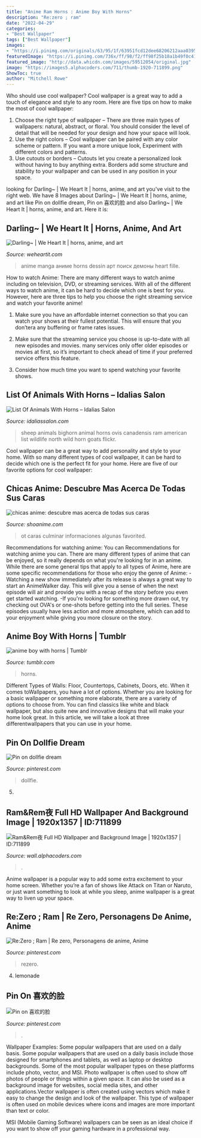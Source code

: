 ```yaml
---
title: "Anime Ram Horns : Anime Boy With Horns"
description: "Re:zero ; ram"
date: "2022-04-29"
categories:
- "Best Wallpaper"
tags: ["Best Wallpaper"]
images:
- "https://i.pinimg.com/originals/63/95/1f/63951fcd12dee68206212aaa0395bf5e.jpg"
featuredImage: "https://i.pinimg.com/736x/ff/98/f2/ff98f25b18a1b49f0c4153888ad78ac9.jpg"
featured_image: "http://data.whicdn.com/images/59512054/original.jpg"
image: "https://images5.alphacoders.com/711/thumb-1920-711899.png"
ShowToc: true
author: "Mitchell Rowe"
---
```



Who should use cool wallpaper?
Cool wallpaper is a great way to add a touch of elegance and style to any room. Here are five tips on how to make the most of cool wallpaper: 
1) Choose the right type of wallpaper – There are three main types of wallpapers: natural, abstract, or floral. You should consider the level of detail that will be needed for your design and how your space will look. 
2) Use the right colors – Cool wallpaper can be paired with any color scheme or pattern. If you want a more unique look, Experiment with different colors and patterns. 
3) Use cutouts or borders – Cutouts let you create a personalized look without having to buy anything extra. Borders add some structure and stability to your wallpaper and can be used in any position in your space.

	

		
looking for Darling~ | We Heart It | horns, anime, and art you've visit to the right web. We have 8 Images about Darling~ | We Heart It | horns, anime, and art like Pin on dollfie dream, Pin on 喜欢的脸 and also Darling~ | We Heart It | horns, anime, and art. Here it is:
		
    
## Darling~ | We Heart It | Horns, Anime, And Art

<img loading=lazy src="http://data.whicdn.com/images/59512054/original.jpg" onerror="this.onerror=null;this.src='https://tse4.mm.bing.net/th?id=OIP.xowxTjY2zNLwQVBCDQfxlQAAAA&amp;pid=15.1';" alt="Darling~ | We Heart It | horns, anime, and art">

_Source: weheartit.com_

>anime manga аниме horns dessin арт поиск демоны heart fille. 

	

How to watch Anime: There are many different ways to watch anime including on television, DVD, or streaming services.
With all of the different ways to watch anime, it can be hard to decide which one is best for you. However, here are three tips to help you choose the right streaming service and watch your favorite anime!
1. Make sure you have an affordable internet connection so that you can watch your shows at their fullest potential. This will ensure that you don’tera any buffering or frame rates issues.

2. Make sure that the streaming service you choose is up-to-date with all new episodes and movies. many services only offer older episodes or movies at first, so it’s important to check ahead of time if your preferred service offers this feature.

3. Consider how much time you want to spend watching your favorite shows.

    
## List Of Animals With Horns – Idalias Salon

<img loading=lazy src="https://s-media-cache-ak0.pinimg.com/originals/db/84/32/db84322cc6052b97e49fbf12b0e0ab9a.jpg" onerror="this.onerror=null;this.src='https://tse2.mm.bing.net/th?id=OIP.eEl09fY1pZLXkGOPJ6jX4wHaLG&amp;pid=15.1';" alt="List Of Animals With Horns – Idalias Salon">

_Source: idaliassalon.com_

>sheep animals bighorn animal horns ovis canadensis ram american list wildlife north wild horn goats flickr. 

	

Cool wallpaper can be a great way to add personality and style to your home. With so many different types of cool wallpaper, it can be hard to decide which one is the perfect fit for your home. Here are five of our favorite options for cool wallpaper: 

    
## Chicas Anime: Descubre Mas Acerca De Todas Sus Caras

<img loading=lazy src="https://media.shoanime.com/2017/10/3ba8b5ecca112eb58613462a25e57601e236a118_hq.jpg" onerror="this.onerror=null;this.src='https://tse3.mm.bing.net/th?id=OIP.WxyJ4OulwCQEmM8pqKLqTAHaK_&amp;pid=15.1';" alt="chicas anime: descubre mas acerca de todas sus caras">

_Source: shoanime.com_

>ot caras culminar informaciones algunas favorited. 

	

Recommendations for watching anime: You can
Recommendations for watching anime you can. There are many different types of anime that can be enjoyed, so it really depends on what you're looking for in an anime. While there are some general tips that apply to all types of Anime, here are some specific recommendations for those who enjoy the genre of Anime: 
-Watching a new show immediately after its release is always a great way to start an AnimeWalker day. This will give you a sense of when the next episode will air and provide you with a recap of the story before you even get started watching. 
-If you're looking for something more drawn out, try checking out OVA's or one-shots before getting into the full series. These episodes usually have less action and more atmosphere, which can add to your enjoyment while giving you more closure on the story.

    
## Anime Boy With Horns | Tumblr

<img loading=lazy src="https://66.media.tumblr.com/4002ee3464ad6130cf27580f3c8184a9/tumblr_p4ci89O90t1velgnqo2_500.jpg" onerror="this.onerror=null;this.src='https://tse2.mm.bing.net/th?id=OIP.ztN6oKy5GXETMvm03Mp-owHaHa&amp;pid=15.1';" alt="anime boy with horns | Tumblr">

_Source: tumblr.com_

>horns. 

	

Different Types of Walls: Floor, Countertops, Cabinets, Doors, etc.
When it comes toWallpapers, you have a lot of options. Whether you are looking for a basic wallpaper or something more elaborate, there are a variety of options to choose from. You can find classics like white and black wallpaper, but also quite new and innovative designs that will make your home look great. In this article, we will take a look at three differentwallpapers that you can use in your home.

    
## Pin On Dollfie Dream

<img loading=lazy src="https://i.pinimg.com/736x/ff/98/f2/ff98f25b18a1b49f0c4153888ad78ac9.jpg" onerror="this.onerror=null;this.src='https://tse2.mm.bing.net/th?id=OIP.sSvRhfViQsTfGdAWgPFM4wHaLH&amp;pid=15.1';" alt="Pin on dollfie dream">

_Source: pinterest.com_

>dollfie. 

	

5.

    
## Ram&amp;Rem夜 Full HD Wallpaper And Background Image | 1920x1357 | ID:711899

<img loading=lazy src="https://images5.alphacoders.com/711/thumb-1920-711899.png" onerror="this.onerror=null;this.src='https://tse2.mm.bing.net/th?id=OIP.qFi9en47BHQtL5NOQOQ8awHaFP&amp;pid=15.1';" alt="Ram&amp;Rem夜 Full HD Wallpaper and Background Image | 1920x1357 | ID:711899">

_Source: wall.alphacoders.com_

>. 

	

Anime wallpaper is a popular way to add some extra excitement to your home screen. Whether you’re a fan of shows like Attack on Titan or Naruto, or just want something to look at while you sleep, anime wallpaper is a great way to liven up your space.

    
## Re:Zero ; Ram | Re Zero, Personagens De Anime, Anime

<img loading=lazy src="https://i.pinimg.com/originals/63/95/1f/63951fcd12dee68206212aaa0395bf5e.jpg" onerror="this.onerror=null;this.src='https://tse4.mm.bing.net/th?id=OIP.EcTqbO-c-9IaaKC12qLaEwHaHa&amp;pid=15.1';" alt="Re:Zero ; Ram | Re zero, Personagens de anime, Anime">

_Source: pinterest.com_

>rezero. 

	

4. lemonade 

    
## Pin On 喜欢的脸

<img loading=lazy src="https://i.pinimg.com/originals/a3/f9/c7/a3f9c76f90c0b9813cedd44a153f5ebe.jpg" onerror="this.onerror=null;this.src='https://tse3.mm.bing.net/th?id=OIP.dzGIiSWAANDWdyJKtWU-bgHaKf&amp;pid=15.1';" alt="Pin on 喜欢的脸">

_Source: pinterest.com_

>. 

	

Wallpaper Examples: Some popular wallpapers that are used on a daily basis.
Some popular wallpapers that are used on a daily basis include those designed for smartphones and tablets, as well as laptop or desktop backgrounds. Some of the most popular wallpaper types on these platforms include photo, vector, and MSI. 
Photo wallpaper is often used to show off photos of people or things within a given space. It can also be used as a background image for websites, social media sites, and other applications.Vector wallpaper is often created using vectors which make it easy to change the design and look of the wallpaper. This type of wallpaper is often used on mobile devices where icons and images are more important than text or color. 

MSI (Mobile Gaming Software) wallpapers can be seen as an ideal choice if you want to show off your gaming hardware in a professional way.

